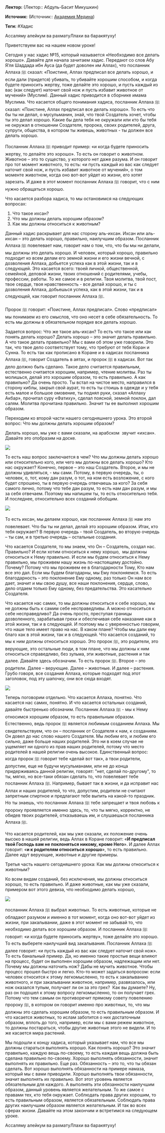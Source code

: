 **Лектор:** (Лектор:: Абдуль-Басит Микушкин)

**Источник:** (Источник:: [Академия Медина](https://web.medinaschool.org/school/))

**Теги:** #Хадис

Ассаляму алейкум ва рахматуЛлахи ва баракятуху!


Приветствуем вас на нашем новом уроке!


Сегодня у нас хадис №15, который называется «Необходимо все делать хорошо». Давайте для начала зачитаем хадис. Передают со слов Абу Я’ля Шаддада ибн Ауса (да будет доволен им Аллах), что посланник Аллаха ﷺ сказал: «Поистине, Аллах предписал все делать хорошо, и если дали (придется) убивать, то убивайте хорошим способом, и когда будете приносить жертву, тоже делайте это хорошо, и пусть каждый из вас (как следует) наточит свой нож и пусть избавит животное от мучений» (Муслим). Данный хадис приводится в сборнике имама Муслима. Что касается общего понимания хадиса, посланник Аллаха ﷺ сказал: «Поистине, Аллах предписал все делать хорошо». То есть что бы ты ни делал, о мусульманин, знай, что твой Создатель хочет, чтобы ты это делал хорошо. Какие бы дела тебя не окружали или кто бы тебя не окружал в отношении Создателя, пророка, своих родителей, друга, супруги, общества, в котором ты живешь, животных - ты должен все делать хорошо.


Посланник Аллаха ﷺ приводит пример: «и когда будете приносить жертву, то делайте это хорошо». То есть он говорит о животном. Животное – это то существо, у которого нет даже разума. И он говорит про тот момент животного, то есть: «и пусть каждый из вас как следует наточит свой нож, и пусть избавит животное от мучений», о том моменте животном, когда оно вот-вот уйдет из жизни, его хотят зарезать. И даже в этот момент посланник Аллаха ﷺ говорит, что с ним нужно обращаться хорошо.


Что касается разбора хадиса, то мы остановимся на следующих вопросах:


1. Что такое ихсан?
2. Что мы должны делать хорошим образом?
3. Как мы должны относиться к животным?


Данный хадис раскрывает для нас сторону аль-ихсан. Ихсан или аль-ихсан – это делать хорошо, правильно, наилучшим образом. Посланник Аллаха ﷺ повелевает нам, говорит нам о том, что, что бы мы ни делали, мы должны это делать хорошо. И человек, который хорошо, правильно подходит ко всем делам его земной жизни и его жизни вечной, с дозволения Аллаха, добьется успеха как в этой жизни, так и в следующей. Это касается всего: твоей личной, общественной, семейной, деловой жизни, твоих отношений с родителями, учебы, профессии, работы. То же самое и в религии. Твоя молитва, твой пост, твое сердце, твоя нравственность - все делай хорошо, и ты с дозволения Аллаха, добьешься успеха, как в этой жизни, так и в следующей, как говорит посланник Аллаха ﷺ.


Пророк ﷺ говорит: «Поистине, Аллах предписал». Слово «предписал» мы понимаем из его смыслов, что оно несет в себе обязательность. То есть мы должны в обязательном порядке все делать хорошо.


Задается вопрос: Что же такое аль-ихсан? То есть что такое или как понять делать хорошо? Делать хорошо – это значит делать правильно. А что такое делать правильно? Мы с вами об этом уже говорили. Это так, что твое дело соответствует тому, что требуют от тебя Коран и Сунна. То есть так как прописано в Коране и в хадисах посланника Аллаха ﷺ, говорит Создатель в аятах, и пророк ﷺ в хадисах. Вот так дело должно быть сделано. Такое дело считается правильным, естественно считается хорошим, например, чтение молитвы. Раз ты молишься, делай это хорошим образом, то есть правильно. А как правильно? Да очень просто. Ты встал на чистое место, направился в сторону киблы, закрыл свой аурат, то есть ты стоишь в одежде и у тебя есть малое и большое омовение, ты поднял руки, сказал «Аллаху Акбар», прочитал суру «Фатиху», сделал поясной, земной поклон, дал салям. Молитва прочитана правильно. Значит ты ее выполнил хорошим образом.


Переходим ко второй части нашего сегодняшнего урока. Это второй вопрос: Что мы должны делать хорошим образом?


Делать хорошо, мы уже с вами сказали, на арабском  звучит «ихсан». Давайте это отобразим на доске.


![](https://medinaschool.org/files/images/2019/07/072f1da6ed2b06f21c925ab8aff248c8.png)


То есть наш вопрос заключается в чем? Что мы должны делать хорошо или относительно кого, или чего мы должны все делать хорошо? Кто нас окружает? Конечно, первое – это наш Создатель. Второе, и мы не должны удивляться, - мы сами. Потому, в первую очередь, ты, о человек, о, тот, кому дан разум, о тот, на ком есть возложение, с кого будет спрошено, ты в первую очередь отвечаешь за кого? За себя самого лично, потому что тебе дан разум, то есть нам дан разум, и мы за себя отвечаем. Поэтому мы напишем ты, то есть относительно тебя. И последнее, относительно всех созданий обобщим.


![](https://medinaschool.org/files/images/2019/07/278013751637151dd77f64110438d482.png)


То есть ихсан, мы делаем хорошо, как посланник Аллаха ﷺ нам это повелевает. Что бы ты ни делал, делай это хорошим образом. Итак, кто тебя окружает? В первую очередь - твой Создатель, во вторую очередь – ты сам, и в третью очередь – остальные создания.


Что касается Создателя, то мы знаем, что Он – Создатель, создал нас. Правильно? И если хотим относиться к нему хорошо,  мы должны относиться к Нему правильно. И если мы будем относиться к Нему правильно, мы проживем нашу жизнь по-настоящему достойно. Почему? Потому что мы проживем ее в благодарности Тому, Кто нам все это дал. Если мы будем благодарны, мы Ему поклоняемся. То есть благодарность – это поклонение Ему одному, раз только Он нам все дает, значит и мы свою душу, все наши поклонения, сердце, слово, дело отдаем только Ему одному, без предательства. Это касательно Создателя.


Что касается нас самих, то мы должны относиться к себе хорошо, мы не должны быть к самим себе несправедливы. А можно относиться к себе несправедливо? Да очень просто, преступая границы дозволенного, зарабатывая грехи и обеспечивая себе наказание как в этой жизни, так и в следующей. И поэтому мы с уверенностью говорим, что наше тело имеет право на нас. В каком плане? Чтобы мы дали ему благо как в этой жизни, так и в следующей. Что касается созданий, то мы к ним должны относиться хорошо. Это пророк ﷺ, это родители, это верующие, это остальные люди, в том плане, что мы должны к ним относиться справедливо, без зульма, эти животные, растения и так далее. Давайте здесь обозначим. То есть пророк ﷺ. Второе – это родители. Далее – верующие. Далее – животные. И далее – растения. Грубо говоря, все создания Аллаха, которые подходят под этот заголовок, под эту шапочку, они все сюда входят.


![](https://medinaschool.org/files/images/2019/07/72cf15d0a0c4d4ffab856051545e9049.png)


Теперь поговорим отдельно. Что касается Аллаха, понятно. Что касается нас самих, понятно. И что касается остальных созданий, давайте быстренько обозначим. Посланник Аллаха ﷺ - мы к Нему относимся хорошим образом, то есть правильным образом. Естественно, ведь пророк ﷺ является любимым созданием Аллаха. Мы свидетельствуем, что он – посланник от Создателя к нам, к созданиям. Он довел до нас слово нашего Создателя. Мы любим его, и любим его сильно, даже больше наших родителей. Это ни в коем случае не ущемляет ни одного из прав наших родителей, потому что место родителей в нашей религии очень высокое. Единственный вопрос: когда пророк ﷺ говорит тебе «делай вот так», а твои родители, допустим, еще не будучи мусульманами, или не до конца придерживаясь данной религии, говорят: "нет, сделай по-другому", то ты, мягко, но все-таки обязан сделать то, что повелевает тебе посланник Аллаха ﷺ. Например, бывает так в жизни, и да исправит нас Аллах и наших родителей, то что, допустим, родители не считают запретным спиртное и предлагают тебе выпить на какой-то праздник. Но ты знаешь, что посланник Аллаха ﷺ тебе запрещает и твоя любовь к пророку проявляется именно здесь, то, что ты мягко, корректно, не обидев твоих родителей, отказываешь им, и слушаешься посланника Аллаха ﷺ.


Что касается родителей, как мы уже сказали, их положение очень высоко в нашей религии, ведь Аллах в Коране говорит: «**И предписал твой Господь вам не поклоняться никому, кроме Него**». И далее Аллах говорит: «**и к родителям относиться хорошо**», то есть правильно. Далее идут верующие, животные и другие примеры.


Третья часть нашего сегодняшнего урока: Как мы должны относиться к животным?


Ко всем видам созданий, без исключения, мы должны относиться хорошо, то есть правильно. И даже животные, как мы уже сказали, примером вот этого девиза, что необходимо делать хорошо,


![](https://medinaschool.org/files/images/2019/07/89d6055f04444e4701dc4e02fdc79ab5.png)


посланник Аллаха ﷺ выбрал животных. То есть животные, которые не обладают разумом и именно в тот момент, когда оно вот-вот уйдет из жизни, при закалывании, даже в этот момент не забывай то, что необходимо делать все хорошим образом. И посланник Аллаха ﷺ говорит: «и когда будете приносить жертву», тоже делайте это хорошо. То есть выберете наилучший вид закалывания. Посланник Аллаха ﷺ далее говорит: «и пусть каждый из вас как следует наточит свой нож». То есть банальный пример. Да, но именно такие простые вещи влияют на процесс, будет он выполнен хорошим образом, надлежащим или нет. Почему мы должны наточить нож? Дабы не мучить животное. Чтобы процесс прошел быстро и легко. Кто-то может задаться вопросом: если человек относится к этому легкомысленно, то есть к закалыванию животного, и при закалывании животное, например, развязалось, или нож оказался тупым, получает ли он за это грех?  Как вы думаете? Ну, раз он подошел к этому вопросу легкомысленно, то он получает грех. Потому что тем самым он противоречит прямому совету повелению пророку ﷺ, в котором он говорит именно про животных, то, что мы должны это сделать хорошим образом, то есть правильным образом. И что касается животных, то ислам заботится о них достаточным образом, вплоть до того, например, если мы с вами режем животное, то должны постараться, чтобы другие животные этого не видели. И то же касается мира растений.


Мы подошли к концу хадиса, который указывает нам, что все мы должны стараться выполнять хорошо. Как понять хорошо? Это значит правильно, каждую вещь по-своему, то есть каждая вещь должна быть сделана правильно по-своему. Хорошо выполнять обязанности, значит выполнять их правильно. Еще раз. Обязанность – это то, что ты обязан сделать. Вот хорошо выполнять обязанности на примере намаза, который мы с вами приводили. Хорошо выполнять твои обязанности, значит выполнять их правильно. Вот этот уровень является обязательным для каждого. А выполнять эти обязанности наилучшим образом, данный уровень является желательным. То же самое с правами тех, кто тебя окружает. Соблюдать права других хорошим, то есть правильным образом, является обязательным. Соблюдать права других наилучшим образом является желательным. И так во всех сферах жизни. Давайте на этом закончим и встретимся на следующем уроке.


Ассаляму алейкум ва рахматуЛлахи ва баракятуху!

